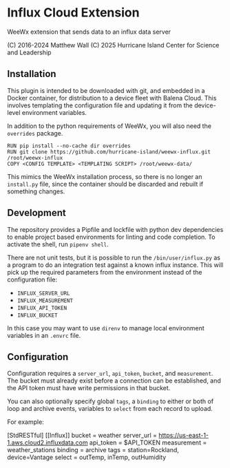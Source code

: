 # Influx Cloud Extension

WeeWx extension that sends data to an influx data server

(C) 2016-2024 Matthew Wall
(C) 2025      Hurricane Island Center for Science and Leadership

## Installation

This plugin is intended to be downloaded with git, and embedded in a Docker container,
for distribution to a device fleet with Balena Cloud. This involves templating the 
configuration file and updating it from the device-level environment variables.

In addition to the python requirements of WeeWx, you will also need the `overrides` package.

```docker
RUN pip install --no-cache dir overrides
RUN git clone https://github.com/hurricane-island/weewx-influx.git /root/weewx-influx
COPY <CONFIG TEMPLATE> <TEMPLATING SCRIPT> /root/weewx-data/
```

This mimics the WeeWx installation process, so there is no longer an `install.py` file, 
since the container should be discarded and rebuilt if something changes.

## Development

The repository provides a Pipfile and lockfile with python dev dependencies to enable project based
environments for linting and code completion. To activate the shell, run `pipenv shell`.

There are not unit tests, but it is possible to run the `/bin/user/influx.py` as a 
program to do an integration test against a known influx instance. This will pick up the required
parameters from the environment instead of the configuration file:

- `INFLUX_SERVER_URL`
- `INFLUX_MEASUREMENT`
- `INFLUX_API_TOKEN`
- `INFLUX_BUCKET`

In this case you may want to use `direnv` to manage local environment variables in an `.envrc` file.



## Configuration

Configuration requires a `server_url`, `api_token`, `bucket`, and `measurement`.
The bucket must already exist before a connection can be established, and the
API token must have write permissions in that bucket.

You can also optionally specify global `tags`, a `binding` to either or both of loop and archive events,
variables to `select` from each record to upload.

For example:

[StdRESTful]
    [[Influx]]
        bucket = weather
        server_url = https://us-east-1-1.aws.cloud2.influxdata.com
        api_token = $API_TOKEN
        measurement = weather_stations
        binding = archive
        tags = station=Rockland, device=Vantage
        select = outTemp, inTemp, outHumidity
